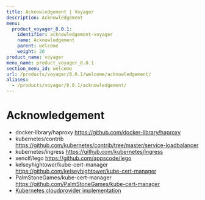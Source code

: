 ```yaml
---
title: Acknowledgement | Voyager
description: Acknowledgement
menu:
  product_voyager_8.0.1:
    identifier: acknowledgement-voyager
    name: Acknowledgement
    parent: welcome
    weight: 20
product_name: voyager
menu_name: product_voyager_8.0.1
section_menu_id: welcome
url: /products/voyager/8.0.1/welcome/acknowledgement/
aliases:
  - /products/voyager/8.0.1/acknowledgement/
---
```


# Acknowledgement

 - docker-library/haproxy https://github.com/docker-library/haproxy
 - kubernetes/contrib https://github.com/kubernetes/contrib/tree/master/service-loadbalancer
 - kubernetes/ingress https://github.com/kubernetes/ingress
 - xenolf/lego https://github.com/appscode/lego
 - kelseyhightower/kube-cert-manager https://github.com/kelseyhightower/kube-cert-manager
 - PalmStoneGames/kube-cert-manager https://github.com/PalmStoneGames/kube-cert-manager
 - [Kubernetes cloudprovider implementation](https://github.com/kubernetes/kubernetes/tree/master/pkg/cloudprovider)
